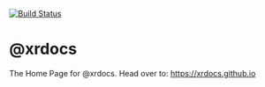 [![Build Status](https://travis-ci.org/xrdocs/xrdocs.github.io.svg?branch=master)](https://travis-ci.org/xrdocs/xrdocs.github.io)

# @xrdocs
The Home Page for @xrdocs. Head over to:  <https://xrdocs.github.io>
